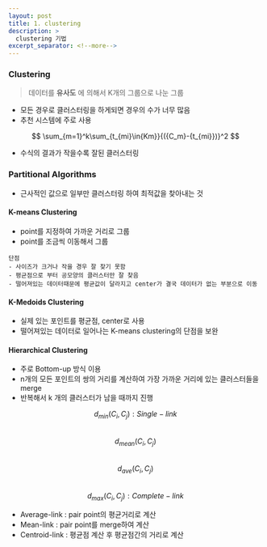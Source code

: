 ```yaml
---
layout: post
title: 1. clustering
description: >
  clustering 기법
excerpt_separator: <!--more-->
---
```




### Clustering
> 데이터를 **유사도** 에 의해서 K개의 그룹으로 나눈 그룹

* 모든 경우로 클러스터링을 하게되면 경우의 수가 너무 많음
* 추천 시스템에 주로 사용

$$
\sum_{m=1}^k\sum_{t_{mi}\in{Km}}{({C_m}-{t_{mi}})}^2
$$

* 수식의 결과가 작을수록 잘된 클러스터링

### Partitional Algorithms

* 근사적인 값으로 일부만 클러스터링 하여 최적값을 찾아내는 것

#### K-means Clustering

* point를 지정하여 가까운 거리로 그룹
* point를 조금씩 이동해서 그룹

~~~
단점
- 사이즈가 크거나 작을 경우 잘 찾기 못함
- 평균점으로 부터 공모양의 클러스터만 잘 찾음
- 떨어져있는 데이터때문에 평균값이 달라지고 center가 결국 데이터가 없는 부분으로 이동
~~~

#### K-Medoids Clustering

- 실제 있는 포인트를 평균점, center로 사용
- 떨어져있는 데이터로 일어나는 K-means clustering의 단점을 보완

#### Hierarchical Clustering

- 주로 Bottom-up 방식 이용
- n개의 모든 포인트의 쌍의 거리를 계산하여 가장 가까운 거리에 있는 클러스터들을 merge
- 반복해서 k 개의 클러스터가 남을 때까지 진행

$$
d_{min}(C_i, C_j) : Single-link   
$$   
$$
d_{mean}(C_i, C_j)   
$$   
$$
d_{ave}(C_i, C_j)   
$$   
$$
d_{max}(C_i, C_j) : Complete-link   
$$

- Average-link : pair point의 평균거리로 계산
- Mean-link : pair point를 merge하여 계산
- Centroid-link : 평균점 계산 후 평균점간의 거리로 계산
